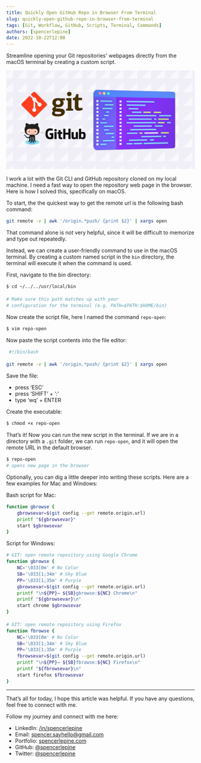 ```yaml
---
title: Quickly Open GitHub Repo in Browser From Terminal
slug: quickly-open-github-repo-in-browser-from-terminal
tags: [Git, Workflow, GitHub, Scripts, Terminal, Commands]
authors: [spencerlepine]
date: 2022-10-22T12:00
---
```


Streamline opening your Git repositories' webpages directly from the macOS terminal by creating a custom script.

<!-- truncate -->

![Blog Post Thumbnail](./thumbnail.jpg)

I work a lot with the Git CLI and GitHub repository cloned on my local machine. I need a fast way to open the repository web page in the browser. Here is how I solved this,
specifically on macOS.

To start, the the quickest way to get the remote url is the following bash command:

```sh
git remote -v | awk '/origin.*push/ {print $2}' | xargs open
```

That command alone is not very helpful, since it will be difficult to memorize and type out repeatedly.

Instead, we can create a user-friendly command to use in the macOS terminal. By creating a custom named script in the `bin` directory, the terminal will execute it when the command
is used.

First, navigate to the bin directory:

```sh
$ cd ~/../../usr/local/bin

# Make sure this path matches up with your
# configuration for the terminal (e.g. PATH=$PATH:$HOME/bin)
```

Now create the script file, here I named the command `repo-open`:

```sh
$ vim repo-open
```

Now paste the script contents into the file editor:

```sh
 #!/bin/bash

git remote -v | awk '/origin.*push/ {print $2}' | xargs open
```

Save the file:

- press ‘ESC’
- press ‘SHIFT’ + ‘:’
- type ‘wq’ + ENTER

Create the executable:

```sh
$ chmod +x repo-open
```

That’s it! Now you can run the new script in the terminal. If we are in a directory with a `.git` folder, we can run `repo-open`, and it will open the remote URL in the default
browser.

```sh
$ repo-open
# opens new page in the browser
```

Optionally, you can dig a little deeper into writing these scripts. Here are a few examples for Mac and Windows:

Bash script for Mac:

```sh
function gbrowse {
    gbrowsevar=$(git config --get remote.origin.url)
    printf "${gbrowsevar}"
    start $gbrowsevar
}
```

Script for Windows:

```sh
# GIT: open remote repository using Google Chrome
function gbrowse {
    NC='\033[0m' # No Color
    SB='\033[1;34m' # Sky Blue
    PP='\033[1;35m' # Purple
    gbrowsevar=$(git config --get remote.origin.url)
    printf "\n${PP}→ ${SB}gbrowse:${NC} Chrome\n"
    printf "${gbrowsevar}\n"
    start chrome $gbrowsevar
}

# GIT: open remote repository using Firefox
function fbrowse {
    NC='\033[0m' # No Color
    SB='\033[1;34m' # Sky Blue
    PP='\033[1;35m' # Purple
    fbrowsevar=$(git config --get remote.origin.url)
    printf "\n${PP}→ ${SB}fbrowse:${NC} Firefox\n"
    printf "${fbrowsevar}\n"
    start firefox $fbrowsevar
}
```

---

That’s all for today, I hope this article was helpful. If you have any questions, feel free to connect with me.

Follow my journey and connect with me here:

- LinkedIn: [/in/spencerlepine](https://www.linkedin.com/in/spencerlepine/)
- Email: [spencer.sayhello@gmail.com](mailto:spencer.sayhello@gmail.com)
- Portfolio: [spencerlepine.com](https://spencerlepine.com)
- GitHub: [@spencerlepine](https://github.com/spencerlepine)
- Twitter: [@spencerlepine](https://twitter.com/spencerlepine)
